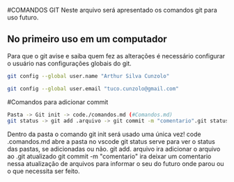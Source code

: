 #COMANDOS GIT
Neste arquivo será apresentado os comandos git para uso futuro.

## No primeiro uso em um computador
Para que o git avise e saiba quem fez as alterações é necessário configurar o usuário nas configurações globais do git.
```bash
git config --global user.name "Arthur Silva Cunzolo"

git config --global user.email "tuco.cunzolo@gmail.com"
```

#Comandos para adicionar commit
```bash
Pasta -> Git init -> code./comandos.md (#Comandos.md)
git status -> git add .arquivo -> git commit -m "comentario".git status -> git add .arquivo -> git commit -m "comentario".
```
Dentro da pasta o comando git init será usado uma única vez!
code .comandos.md abre a pasta no vscode 
git status serve para ver o status das pastas, se adicionadas ou não.
git add. arquivo ira adicionar o arquivo ao .git atualizado
git commit -m "comentario" ira deixar um comentario nessa atualização de arquivos para informar o seu do futuro onde parou ou o que necessita ser feito.